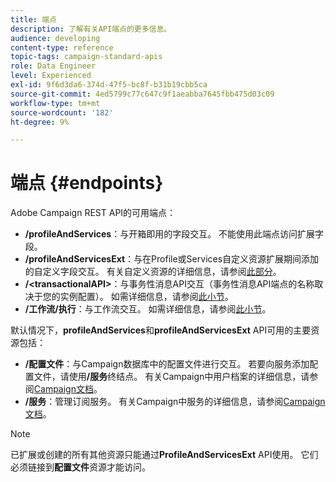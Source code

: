 ```yaml
---
title: 端点
description: 了解有关API端点的更多信息。
audience: developing
content-type: reference
topic-tags: campaign-standard-apis
role: Data Engineer
level: Experienced
exl-id: 9f6d3da6-374d-47f5-bc8f-b31b19cbb5ca
source-git-commit: 4ed5799c77c647c9f1aeabba7645fbb475d03c09
workflow-type: tm+mt
source-wordcount: '182'
ht-degree: 9%

---
```


# 端点 {#endpoints}

Adobe Campaign REST API的可用端点：

* **/profileAndServices**：与开箱即用的字段交互。 不能使用此端点访问扩展字段。
* **/profileAndServicesExt**：与在Profile或Services自定义资源扩展期间添加的自定义字段交互。 有关自定义资源的详细信息，请参阅[此部分](custom-resources.md)。
* **/&lt;transactionalAPI>**：与事务性消息API交互（事务性消息API端点的名称取决于您的实例配置）。 如需详细信息，请参阅[此小节](managing-transactional-messages.md)。
* **/工作流/执行**：与工作流交互。 如需详细信息，请参阅[此小节](controlling-a-workflow.md)。

默认情况下，**profileAndServices**&#x200B;和&#x200B;**profileAndServicesExt** API可用的主要资源包括：

* **/配置文件**：与Campaign数据库中的配置文件进行交互。 若要向服务添加配置文件，请使用&#x200B;**/服务**&#x200B;终结点。 有关Campaign中用户档案的详细信息，请参阅[Campaign文档](https://helpx.adobe.com/cn/campaign/standard/audiences/using/about-profiles.html)。
* **/服务**：管理订阅服务。 有关Campaign中服务的详细信息，请参阅[Campaign文档](https://helpx.adobe.com/cn/campaign/standard/audiences/using/creating-a-service.html)。

>[!NOTE]
>
>已扩展或创建的所有其他资源只能通过&#x200B;**ProfileAndServicesExt** API使用。 它们必须链接到&#x200B;**配置文件**&#x200B;资源才能访问。
